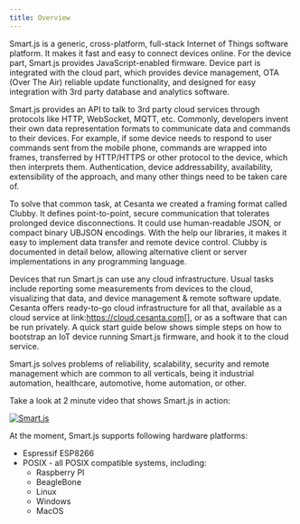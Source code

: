 ```yaml
---
title: Overview
---
```


Smart.js is a generic, cross-platform, full-stack
Internet of Things software platform. It makes it fast and easy to connect
devices online. For the device part, Smart.js provides JavaScript-enabled
firmware. Device part is integrated with the cloud part, which provides
device management, OTA (Over The Air) reliable update functionality, and
designed for easy integration with 3rd party database and analytics software.

Smart.js provides an API to talk to 3rd party cloud services through
protocols like HTTP, WebSocket, MQTT, etc. Commonly, developers invent
their own data representation formats to communicate data and commands
to their devices. For example, if some device needs to respond to user commands
sent from the mobile phone, commands are wrapped into frames, transferred
by HTTP/HTTPS or other protocol to the device, which then interprets them.
Authentication, device addressability, availability, extensibility of the
approach, and many other things need to be taken care of.

To solve that common task, at Cesanta we created a framing format called Clubby.
It defines point-to-point, secure communication that tolerates prolonged
device disconnections. It could use human-readable JSON, or compact binary
UBJSON encodings. With the help our libraries, it makes it easy to implement
data transfer and remote device control. Clubby is documented in detail
below, allowing alternative client or server implementations in any
programming language.

Devices that run Smart.js can use any cloud infrastructure. Usual tasks include
reporting some measurements from devices to the cloud, visualizing that data,
and device management & remote software update. Cesanta offers ready-to-go
cloud infrastructure for all that, available as a cloud service
at link:https://cloud.cesanta.com[], or as a software that can be run privately.
A quick start guide below shows simple steps on how to bootstrap an IoT
device running Smart.js firmware, and hook it to the cloud service.

Smart.js solves problems of reliability, scalability, security
and remote management which are common to all verticals, being it industrial
automation, healthcare, automotive, home automation, or other.

Take a look at 2 minute video that shows Smart.js in action:

[ ![Smart.js](https://docs.cesanta.com/images/Smart.js.clip.png) ](https://www.youtube.com/watch?v=6DYfGsqQzCg)

At the moment, Smart.js supports following hardware platforms:

- Espressif ESP8266
- POSIX - all POSIX compatible systems, including:
  * Raspberry PI
  * BeagleBone
  * Linux
  * Windows
  * MacOS
